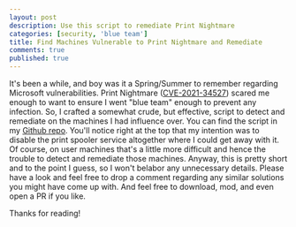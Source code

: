```yaml
---
layout: post
description: Use this script to remediate Print Nightmare 
categories: [security, 'blue team']
title: Find Machines Vulnerable to Print Nightmare and Remediate
comments: true
published: true
---
```


It's been a while, and boy was it a Spring/Summer to remember regarding Microsoft vulnerabilities.  Print Nightmare ([CVE-2021-34527](https://msrc.microsoft.com/update-guide/vulnerability/CVE-2021-34527)) scared me enough to want to ensure I went "blue team" enough to prevent any infection. So, I crafted a somewhat crude, but effective, script to detect and remediate on the machines I had influence over.  You can find the script in my [Github repo](https://github.com/azurebrian/scripts/blob/6b5306c543027f162307070cbf101263c4a3fd29/Remediate-PrintNightmare.ps1). You'll notice right at the top that my intention was to disable the print spooler service altogether where I could get away with it.  Of course, on user machines that's a little more difficult and hence the trouble to detect and remediate those machines.  Anyway, this is pretty short and to the point I guess, so I won't belabor any unnecessary details.  Please have a look and feel free to drop a comment regarding any similar solutions you might have come up with.  And feel free to download, mod, and even open a PR if you like.  

Thanks for reading!
